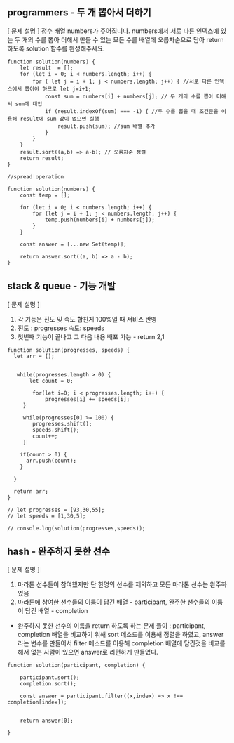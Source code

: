 ## programmers - 두 개 뽑아서 더하기

[ 문제 설명 ]
정수 배열 numbers가 주어집니다. numbers에서 서로 다른 인덱스에 있는 두 개의 수를 뽑아 더해서 만들 수 있는 모든 수를 배열에 오름차순으로 담아 return 하도록 solution 함수를 완성해주세요.

```
function solution(numbers) {
    let result  = [];
    for (let i = 0; i < numbers.length; i++) {
        for ( let j = i + 1; j < numbers.length; j++) { //서로 다른 인덱스에서 뽑아야 하므로 let j=i+1;
            const sum = numbers[i] + numbers[j]; // 두 개의 수를 뽑아 더해서 sum에 대입
            if (result.indexOf(sum) === -1) { //두 수를 뽑을 때 조건문을 이용해 result에 sum 값이 없으면 실행
                result.push(sum); //sum 배열 추가
            }
        }
    }
    result.sort((a,b) => a-b); // 오름차순 정렬
    return result;
}
```

```
//spread operation

function solution(numbers) {
    const temp = [];

    for (let i = 0; i < numbers.length; i++) {
        for (let j = i + 1; j < numbers.length; j++) {
            temp.push(numbers[i] + numbers[j]);
        }
    }

    const answer = [...new Set(temp)];

    return answer.sort((a, b) => a - b);
}
```

## stack & queue - 기능 개발


[ 문제 설명 ]  
1. 각 기능은 진도 및 속도 합친게 100%일 때 서비스 반영
2. 진도 : progresses 속도: speeds  
3. 첫번째 기능이 끝나고 그 다음 내용 배포 가능 - return 2,1



```
function solution(progresses, speeds) {
  let arr = [];
  

   while(progresses.length > 0) {
       let count = 0;
    
        for(let i=0; i < progresses.length; i++) {
            progresses[i] += speeds[i];
     }

     while(progresses[0] >= 100) {
        progresses.shift();
        speeds.shift();
        count++;
     }
        
    if(count > 0) {
      arr.push(count);
    }
        
  }

  return arr;
}

// let progresses = [93,30,55];
// let speeds = [1,30,5];

// console.log(solution(progresses,speeds));
```

## hash - 완주하지 못한 선수

[ 문제 설명 ]  
1. 마라톤 선수들이 참여했지만 단 한명의 선수를 제외하고 모든 마라톤 선수는 완주하였음
2. 마라톤에 참여한 선수들의 이름이 담긴 배열 - participant, 완주한 선수들의 이름이 담긴 배열 - completion

- 완주하지 못한 선수의 이름을 return 하도록 하는 문제
풀이 : participant, completion 배열을 비교하기 위해 sort 메소드를 이용해 정렬을 하였고, answer 라는 변수를 만들어서
filter 메소드를 이용해 completion 배열에 담긴것을 비교를 해서 없는 사람이 있으면 answer로 리턴하게 만들었다.


```
function solution(participant, completion) {
    
    participant.sort();
    completion.sort();
    
    const answer = participant.filter((x,index) => x !== completion[index]);
    
    
    return answer[0];

}
```
